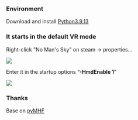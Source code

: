 ### Environment
Download and install [Python3.9.13](https://www.python.org/downloads/release/python-3913/)

### It starts in the default VR mode
Right-click "No Man's Sky" on steam -> properties...

![](https://static.truegear.cn/NoManSky/img1-en.png)

Enter it in the startup options “**-HmdEnable 1**”

![](https://static.truegear.cn/NoManSky/img2-en.png)


### Thanks
Base on [pyMHF](https://github.com/monkeyman192/pyMHF)

